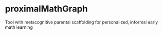 # proximalMathGraph
Tool with metacognitive parental scaffolding for personalized, informal early math learning
